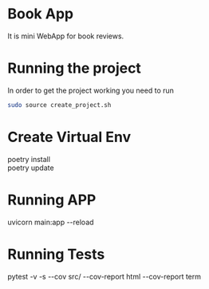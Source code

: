 # Book App
It is mini WebApp for book reviews.

# Running the project
In order to get the project working you need to run

```bash
sudo source create_project.sh
```

# Create Virtual Env
poetry install  
poetry update

# Running APP
uvicorn main:app --reload



# Running Tests
pytest -v -s --cov src/ --cov-report html --cov-report term

